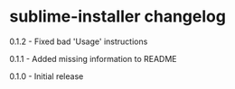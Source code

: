 # sublime-installer changelog
0.1.2 - Fixed bad 'Usage' instructions

0.1.1 - Added missing information to README

0.1.0 - Initial release
